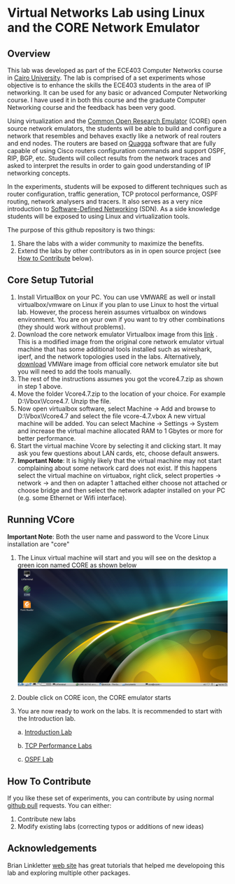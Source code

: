 # Virtual Networks Lab using Linux and the CORE Network Emulator

## Overview

This lab was developed as part of the ECE403 Computer Networks course in [Cairo University](http://cu.edu.eg). The lab is comprised of a set experiments whose objective is to enhance the skills the ECE403 students in the area of IP networking.  It can be used for any basic or advanced Computer Networking course. I have used it in both this course and the graduate Computer Networking course and the feedback has been very good. 

Using virtualization and the [Common Open Research Emulator](https://www.nrl.navy.mil/itd/ncs/products/core) (CORE)  open source network emulators, the students will be able to build and configure a network that resembles and behaves exactly like a network of real routers and end nodes. The routers are based on [Quagga](https://www.quagga.net/) software that are fully capable of using Cisco routers configuration commands and support OSPF, RIP, BGP, etc. Students will collect results from the network traces and asked to interpret the results in order to gain good understanding of IP networking concepts.

In the experiments, students will be exposed to different techniques such as router configuration, traffic generation, TCP protocol performance, OSPF routing, network analysers and tracers. It also serves as a very nice introduction to [Software-Defined Networking](https://en.wikipedia.org/wiki/Software-defined_networking) (SDN). As a side knowledge students will be exposed to using Linux and virtualization tools.

The purpose of this github repository is two things:

1. Share the labs with a wider community to maximize the benefits.
2. Extend the labs by other contributors as in in open source project (see [How to Contribute](#how-to-contribute) below).

## Core Setup Tutorial 

1.  Install VirtualBox on your PC. You can use VMWARE as well or install virtualbox/vmware on Linux if you plan to use Linux to host the virtual lab. However, the process herein assumes virtualbox on windows environment. You are on your own if you want to try other combinations (they should work without problems).
2.  Download the core network emulator Virtualbox image from this [link](https://drive.google.com/file/d/1g5zGgwHICIvmtEQzSGVgqiyt6PaX7teA/view?usp=sharing) . This is a modified image from the original core network emulator virtual machine that has some additional tools installed such as wireshark, iperf, and the network topologies used in the labs. 
    Alternatively, [download](https://downloads.pf.itd.nrl.navy.mil/core/vmware-image/) VMWare image from official core network emulator site but you will need to add the tools manually. 
3.  The rest of the instructions assumes you got the vcore4.7.zip as shown in step 1 above. 
4.  Move the folder Vcore4.7.zip to the location of your choice. For example D:\\Vbox\Vcore4.7. Unzip the file. 
5.  Now open virtualbox software, select Machine -\> Add and browse to D:\\Vbox\Vcore4.7 and select the file vcore-4.7.vbox
    A new virtual machine will be added. You can select Machine -\> Settings -\> System and increase the virtual machine allocated RAM to 1 Gbytes or more for better performance.
6.  Start the virtual machine Vcore by selecting it and clicking start. It may ask you few questions about LAN cards, etc, choose default answers.
7.  **Important Note**: It is highly likely that the virtual machine may not start complaining about some network card does not exist. If this happens select the virtual machine on virtuabox, right click, select properties -\> network -\> and then on adapter 1 attached either choose not attached or choose bridge and then select the network adapter installed on your PC (e.g. some Ethernet or Wifi interface).

## Running VCore 

**Important Note**: Both the user name and password to the Vcore Linux installation are "core"

1. The Linux virtual machine will start and you will see on the desktop a green icon named CORE as shown below
![CORE_Desktop](./Images/vcoredesktop.png) 
2. Double click on CORE icon, the CORE emulator starts

3. You are now ready to work on the labs. It is recommended to start with the Introduction lab.

   a. [Introduction Lab](./IntroLab.md)

   b. [TCP Performance Labs](./TCPPerfLab.md)

   c. [OSPF Lab](./OSPFLab.md)

## How To Contribute
If you like these set of experiments, you can contribute by using normal [github pull](https://github.com/kelsayed/CoreNetLab/pulls) requests. 
You can either:


1. Contribute new labs 
2. Modify existing labs (correcting typos or additions of new ideas)

## Acknowledgements

Brian Linkletter [web site](http://www.brianlinkletter.com ) has great tutorials that helped me developoing this lab and exploring multiple other packages.
